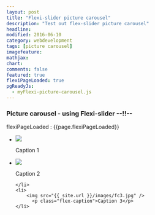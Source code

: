 ```yaml
---
layout: post
title: "Flexi-slider picture carousel"
description: "Test out flex-slider picture carousel"
headline: 
modified: 2016-06-10
category: webdevelopment
tags: [picture carousel]
imagefeature: 
mathjax: 
chart: 
comments: false
featured: true
flexiPageLoaded: true
pgReadyJs:
  - myFlexi-picture-carousel.js
---
```



### Picture  carousel -  using Flexi-slider --!!--


flexiPageLoaded :  {{page.flexiPageLoaded}}



<div class="flexslider">
  <ul class="slides">
    <li>
		<img src="{{ site.url }}/images/fc1.jpg" />
          <p class="flex-caption">Caption 1</p>
    </li>		  
    <li>
	   <img src="{{ site.url }}/images/fc2.jpg" />
          <p class="flex-caption">Caption 2</p>

    </li>		  
    <li>
		<img src="{{ site.url }}/images/fc3.jpg" />
          <p class="flex-caption">Caption 3</p>
    </li>		  
  </ul>
</div>


